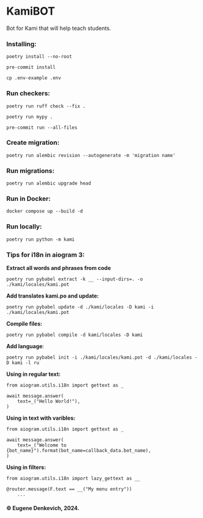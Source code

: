 # KamiBOT
Bot for Kami that will help teach students.

### Installing:
```
poetry install --no-root
```
```
pre-commit install
```
```
cp .env-example .env
```

### Run checkers:
```
poetry run ruff check --fix .
```
```
poetry run mypy .
```
```
pre-commit run --all-files
```

### Create migration:
```
poetry run alembic revision --autogenerate -m 'migration name'
```

### Run migrations:
```
poetry run alembic upgrade head
```

### Run in Docker:
```
docker compose up --build -d
```

### Run locally:
```
poetry run python -m kami
```

### Tips for i18n in aiogram 3:
**Extract all words and phrases from code**
```
poetry run pybabel extract -k __ --input-dirs=. -o ./kami/locales/kami.pot
```
**Add translates kami.po and update:**
```
poetry run pybabel update -d ./kami/locales -D kami -i ./kami/locales/kami.pot
```
**Compile files:**
```
poetry run pybabel compile -d kami/locales -D kami
```
**Add language**:
```
poetry run pybabel init -i ./kami/locales/kami.pot -d ./kami/locales -D kami -l ru
```
**Using in regular text:**
```
from aiogram.utils.i18n import gettext as _

await message.answer(
    text=_("Hello World!"),
)
```
**Using in text with varibles:**
```
from aiogram.utils.i18n import gettext as _

await message.answer(
    text=_("Welcome to {bot_name}").format(bot_name=callback_data.bot_name),
)
```
**Using in filters:**
```
from aiogram.utils.i18n import lazy_gettext as __

@router.message(F.text == __("My menu entry"))
    ...
```

#### © Eugene Denkevich, 2024.
